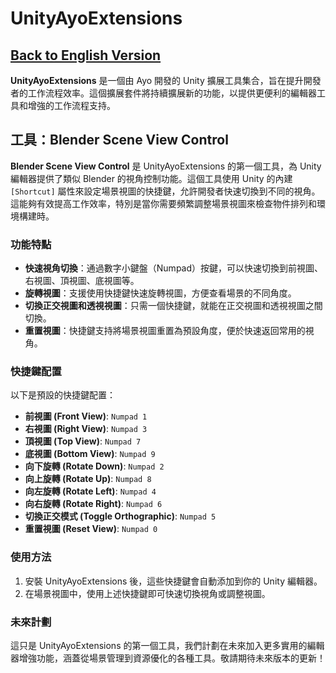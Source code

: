 ﻿# UnityAyoExtensions

[Back to English Version](README.md)
---

**UnityAyoExtensions** 是一個由 Ayo 開發的 Unity 擴展工具集合，旨在提升開發者的工作流程效率。這個擴展套件將持續擴展新的功能，以提供更便利的編輯器工具和增強的工作流程支持。

## 工具：Blender Scene View Control

**Blender Scene View Control** 是 UnityAyoExtensions 的第一個工具，為 Unity 編輯器提供了類似 Blender 的視角控制功能。這個工具使用 Unity 的內建 `[Shortcut]` 屬性來設定場景視圖的快捷鍵，允許開發者快速切換到不同的視角。這能夠有效提高工作效率，特別是當你需要頻繁調整場景視圖來檢查物件排列和環境構建時。

### 功能特點

- **快速視角切換**：通過數字小鍵盤（Numpad）按鍵，可以快速切換到前視圖、右視圖、頂視圖、底視圖等。
- **旋轉視圖**：支援使用快捷鍵快速旋轉視圖，方便查看場景的不同角度。
- **切換正交視圖和透視視圖**：只需一個快捷鍵，就能在正交視圖和透視視圖之間切換。
- **重置視圖**：快捷鍵支持將場景視圖重置為預設角度，便於快速返回常用的視角。

### 快捷鍵配置

以下是預設的快捷鍵配置：

- **前視圖 (Front View)**: `Numpad 1`
- **右視圖 (Right View)**: `Numpad 3`
- **頂視圖 (Top View)**: `Numpad 7`
- **底視圖 (Bottom View)**: `Numpad 9`
- **向下旋轉 (Rotate Down)**: `Numpad 2`
- **向上旋轉 (Rotate Up)**: `Numpad 8`
- **向左旋轉 (Rotate Left)**: `Numpad 4`
- **向右旋轉 (Rotate Right)**: `Numpad 6`
- **切換正交模式 (Toggle Orthographic)**: `Numpad 5`
- **重置視圖 (Reset View)**: `Numpad 0`

### 使用方法

1. 安裝 UnityAyoExtensions 後，這些快捷鍵會自動添加到你的 Unity 編輯器。
2. 在場景視圖中，使用上述快捷鍵即可快速切換視角或調整視圖。

### 未來計劃

這只是 UnityAyoExtensions 的第一個工具，我們計劃在未來加入更多實用的編輯器增強功能，涵蓋從場景管理到資源優化的各種工具。敬請期待未來版本的更新！
